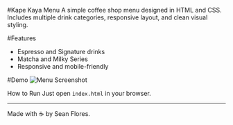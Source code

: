 #Kape Kaya Menu
A simple coffee shop menu designed in HTML and CSS. Includes multiple drink categories, responsive layout, and clean visual styling.

#Features
- Espresso and Signature drinks
- Matcha and Milky Series
- Responsive and mobile-friendly

#Demo
![Menu Screenshot](Screenshot.png)

How to Run
Just open `index.html` in your browser.

---
Made with ☕ by Sean Flores.

